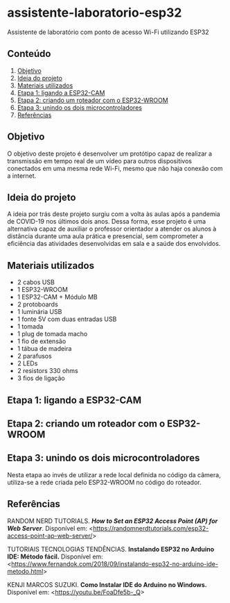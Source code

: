 # assistente-laboratorio-esp32
  Assistente de laboratório com ponto de acesso Wi-Fi utilizando ESP32

## Conteúdo

1. [Objetivo](https://github.com/nairamouras/assistente-laboratorio-esp32/blob/main/README.md#objetivo)
2. [Ideia do projeto](https://github.com/nairamouras/assistente-laboratorio-esp32/blob/main/README.md#ideia-do-projeto)
3. [Materiais utilizados](https://github.com/nairamouras/assistente-laboratorio-esp32/blob/main/README.md#materiais-utilizados)
4. [Etapa 1: ligando a ESP32-CAM](https://github.com/nairamouras/assistente-laboratorio-esp32/blob/main/README.md#etapa-1-ligando-a-esp32-cam)
5. [Etapa 2: criando um roteador com o ESP32-WROOM](https://github.com/nairamouras/assistente-laboratorio-esp32/blob/main/README.md#etapa-2-criando-um-roteador-com-o-esp32-wroom)
6. [Etapa 3: unindo os dois microcontroladores](https://github.com/nairamouras/assistente-laboratorio-esp32/blob/main/README.md#etapa-3-unindo-os-dois-microcontroladores)
7. [Referências](https://github.com/nairamouras/assistente-laboratorio-esp32/blob/main/README.md#referencias)

## Objetivo

  O objetivo deste projeto é desenvolver um protótipo capaz de realizar a transmissão em tempo real de um vídeo para outros dispositivos conectados em uma mesma rede Wi-Fi, mesmo que não haja conexão com a internet.

## Ideia do projeto

  A ideia por trás deste projeto surgiu com a volta às aulas após a pandemia de COVID-19 nos últimos dois anos. Dessa forma, esse projeto é uma alternativa capaz de auxiliar o professor orientador a atender os alunos à distância durante uma aula prática e presencial, sem comprometer a eficiência das atividades desenvolvidas em sala e a saúde dos envolvidos.
  
## Materiais utilizados

- 2 cabos USB
- 1 ESP32-WROOM
- 1 ESP32-CAM + Módulo MB
- 2 protoboards
- 1 luminária USB
- 1 fonte 5V com duas entradas USB
- 1 tomada
- 1 plug de tomada macho
- 1 fio de extensão
- 1 tábua de madeira
- 2 parafusos
- 2 LEDs
- 2 resistors 330 ohms
- 3 fios de ligação

## Etapa 1: ligando a ESP32-CAM

## Etapa 2: criando um roteador com o ESP32-WROOM

## Etapa 3: unindo os dois microcontroladores

  Nesta etapa ao invés de utilizar a rede local definida no código da câmera, utiliza-se a rede criada pelo ESP32-WROOM no código do roteador. 


## Referências

RANDOM NERD TUTORIALS. ***How to Set an ESP32 Access Point (AP) for Web Server***. Disponível em: <<https://randomnerdtutorials.com/esp32-access-point-ap-web-server/>>

TUTORIAIS TECNOLOGIAS TENDÊNCIAS. **Instalando ESP32 no Arduino IDE: Método fácil.** Disponível em: <<https://www.fernandok.com/2018/09/instalando-esp32-no-arduino-ide-metodo.html>>

KENJI MARCOS SUZUKI. **Como Instalar IDE do Arduino no Windows.** Disponível em: <<https://youtu.be/FoaDfe5b-_Q>>
